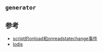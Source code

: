 
## ```generator```



## 参考
- [script的onload和onreadstatechange事件](http://blog.sina.com.cn/s/blog_70a3539f0102uz9z.html)
- [lodjs](https://github.com/yanhaijing/lodjs)